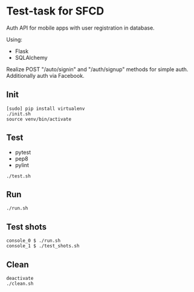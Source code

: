 # Test-task for SFCD

Auth API for mobile apps with user registration in database.

Using:
* Flask
* SQLAlchemy

Realize POST "/auto/signin" and "/auth/signup" methods for simple auth.
Additionally auth via Facebook.

## Init
```
[sudo] pip install virtualenv
./init.sh
source venv/bin/activate
```

## Test
* pytest
* pep8
* pylint
```
./test.sh
```

## Run
```
./run.sh
```

## Test shots
```
console_0 $ ./run.sh
console_1 $ ./test_shots.sh
```

## Clean
```
deactivate
./clean.sh
```
